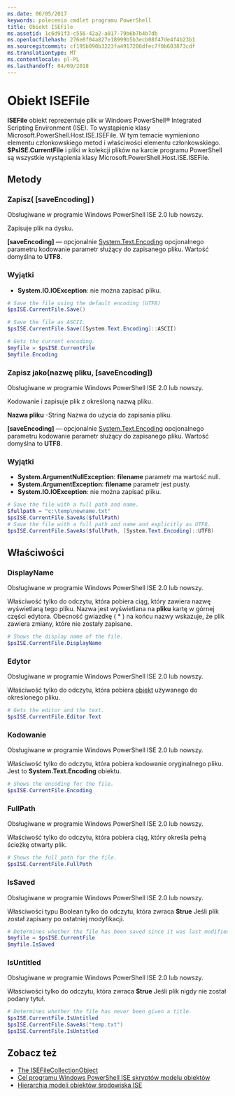 ```yaml
---
ms.date: 06/05/2017
keywords: polecenia cmdlet programu PowerShell
title: Obiekt ISEFile
ms.assetid: 1c6d91f3-c556-42a2-a017-79b6b7b4b7db
ms.openlocfilehash: 276e8f04a827e18999b5b3ecb08f47de4f4b23b1
ms.sourcegitcommit: cf195b090b3223fa4917206dfec7f0b603873cdf
ms.translationtype: MT
ms.contentlocale: pl-PL
ms.lasthandoff: 04/09/2018
---
```

# <a name="the-isefile-object"></a>Obiekt ISEFile

**ISEFile** obiekt reprezentuje plik w Windows PowerShell® Integrated Scripting Environment (ISE). To wystąpienie klasy Microsoft.PowerShell.Host.ISE.ISEFile. W tym temacie wymieniono elementu członkowskiego metod i właściwości elementu członkowskiego. **$PsISE.CurrentFile** i pliki w kolekcji plików na karcie programu PowerShell są wszystkie wystąpienia klasy Microsoft.PowerShell.Host.ISE.ISEFile.

## <a name="methods"></a>Metody

### <a name="save-saveencoding-"></a>Zapisz\( \[saveEncoding\] \)

Obsługiwane w programie Windows PowerShell ISE 2.0 lub nowszy.

Zapisuje plik na dysku.

**\[saveEncoding\]**  — opcjonalnie [System.Text.Encoding](http://msdn.microsoft.com/library/system.text.encoding.aspx) opcjonalnego parametru kodowanie parametr służący do zapisanego pliku. Wartość domyślna to **UTF8**.

### <a name="exceptions"></a>Wyjątki

- **System.IO.IOException**: nie można zapisać pliku.

```powershell
# Save the file using the default encoding (UTF8)
$psISE.CurrentFile.Save()

# Save the file as ASCII.
$psISE.CurrentFile.Save([System.Text.Encoding]::ASCII)

# Gets the current encoding.
$myfile = $psISE.CurrentFile
$myfile.Encoding
```

### <a name="saveasfilename-saveencoding"></a>Zapisz jako\(nazwę pliku, \[saveEncoding\]\)

Obsługiwane w programie Windows PowerShell ISE 2.0 lub nowszy.

Kodowanie i zapisuje plik z określoną nazwą pliku.

**Nazwa pliku** -String Nazwa do użycia do zapisania pliku.

**\[saveEncoding\]**  — opcjonalnie [System.Text.Encoding](http://msdn.microsoft.com/library/system.text.encoding.aspx) opcjonalnego parametru kodowanie parametr służący do zapisanego pliku. Wartość domyślna to **UTF8**.

### <a name="exceptions"></a>Wyjątki

- **System.ArgumentNullException**: **filename** parametr ma wartość null.
- **System.ArgumentException**: **filename** parametr jest pusty.
- **System.IO.IOException**: nie można zapisać pliku.

```powershell
# Save the file with a full path and name.
$fullpath = "c:\temp\newname.txt"
$psISE.CurrentFile.SaveAs($fullPath)
# Save the file with a full path and name and explicitly as UTF8.
$psISE.CurrentFile.SaveAs($fullPath, [System.Text.Encoding]::UTF8)
```

## <a name="properties"></a>Właściwości

### <a name="displayname"></a>DisplayName

Obsługiwane w programie Windows PowerShell ISE 2.0 lub nowszy.

Właściwość tylko do odczytu, która pobiera ciąg, który zawiera nazwę wyświetlaną tego pliku. Nazwa jest wyświetlana na **pliku** kartę w górnej części edytora. Obecność gwiazdkę \( \* \) na końcu nazwy wskazuje, że plik zawiera zmiany, które nie zostały zapisane.

```powershell
# Shows the display name of the file.
$psISE.CurrentFile.DisplayName
```

### <a name="editor"></a>Edytor

Obsługiwane w programie Windows PowerShell ISE 2.0 lub nowszy.

Właściwość tylko do odczytu, która pobiera [obiekt](The-ISEEditor-Object.md) używanego do określonego pliku.

```powershell
# Gets the editor and the text.
$psISE.CurrentFile.Editor.Text
```

### <a name="encoding"></a>Kodowanie

Obsługiwane w programie Windows PowerShell ISE 2.0 lub nowszy.

Właściwość tylko do odczytu, która pobiera kodowanie oryginalnego pliku. Jest to **System.Text.Encoding** obiektu.

```powershell
# Shows the encoding for the file.
$psISE.CurrentFile.Encoding
```

### <a name="fullpath"></a>FullPath

Obsługiwane w programie Windows PowerShell ISE 2.0 lub nowszy.

Właściwość tylko do odczytu, która pobiera ciąg, który określa pełną ścieżkę otwarty plik.

```powershell
# Shows the full path for the file.
$psISE.CurrentFile.FullPath
```

### <a name="issaved"></a>IsSaved

Obsługiwane w programie Windows PowerShell ISE 2.0 lub nowszy.

Właściwości typu Boolean tylko do odczytu, która zwraca **$true** Jeśli plik został zapisany po ostatniej modyfikacji.

```powershell
# Determines whether the file has been saved since it was last modified.
$myfile = $psISE.CurrentFile
$myfile.IsSaved
```

### <a name="isuntitled"></a>IsUntitled

Obsługiwane w programie Windows PowerShell ISE 2.0 lub nowszy.

Właściwości tylko do odczytu, która zwraca **$true** Jeśli plik nigdy nie został podany tytuł.

```powershell
# Determines whether the file has never been given a title.
$psISE.CurrentFile.IsUntitled
$psISE.CurrentFile.SaveAs("temp.txt")
$psISE.CurrentFile.IsUntitled
```

## <a name="see-also"></a>Zobacz też

- [The ISEFileCollectionObject](The-ISEFileCollection-Object.md)
- [Cel programu Windows PowerShell ISE skryptów modelu obiektów](Purpose-of-the-Windows-PowerShell-ISE-Scripting-Object-Model.md)
- [Hierarchia modeli obiektów środowiska ISE](The-ISE-Object-Model-Hierarchy.md)